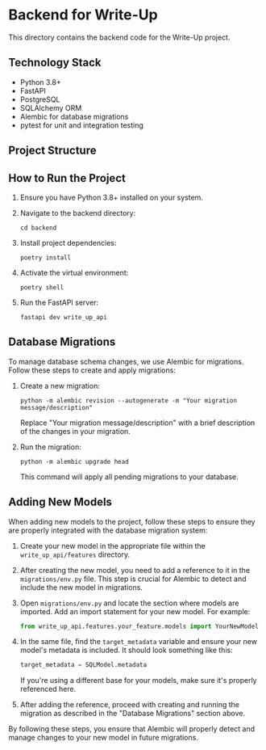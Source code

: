 # Backend for Write-Up

This directory contains the backend code for the Write-Up project.

## Technology Stack

- Python 3.8+
- FastAPI
- PostgreSQL
- SQLAlchemy ORM
- Alembic for database migrations
- pytest for unit and integration testing

## Project Structure

## How to Run the Project

1. Ensure you have Python 3.8+ installed on your system.

2. Navigate to the backend directory:
   ```
   cd backend
   ```

3. Install project dependencies:
   ```
   poetry install
   ```

4. Activate the virtual environment:
   ```
   poetry shell
   ```

5. Run the FastAPI server:
   ```
   fastapi dev write_up_api
   ```

## Database Migrations

To manage database schema changes, we use Alembic for migrations. Follow these steps to create and apply migrations:

1. Create a new migration:
   ```
   python -m alembic revision --autogenerate -m "Your migration message/description"
   ```

   Replace "Your migration message/description" with a brief description of the changes in your migration.

2. Run the migration:
   ```
   python -m alembic upgrade head
   ```

   This command will apply all pending migrations to your database.


## Adding New Models

When adding new models to the project, follow these steps to ensure they are properly integrated with the database migration system:

1. Create your new model in the appropriate file within the `write_up_api/features` directory.

2. After creating the new model, you need to add a reference to it in the `migrations/env.py` file. This step is crucial for Alembic to detect and include the new model in migrations.

3. Open `migrations/env.py` and locate the section where models are imported. Add an import statement for your new model. For example:

   ```python
   from write_up_api.features.your_feature.models import YourNewModel
   ```

4. In the same file, find the `target_metadata` variable and ensure your new model's metadata is included. It should look something like this:

   ```python
   target_metadata = SQLModel.metadata
   ```

   If you're using a different base for your models, make sure it's properly referenced here.

5. After adding the reference, proceed with creating and running the migration as described in the "Database Migrations" section above.

By following these steps, you ensure that Alembic will properly detect and manage changes to your new model in future migrations.

